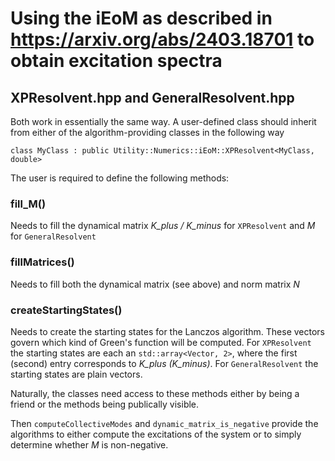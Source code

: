 # Using the iEoM as described in https://arxiv.org/abs/2403.18701 to obtain excitation spectra

## XPResolvent.hpp and GeneralResolvent.hpp
Both work in essentially the same way.
A user-defined class should inherit from either of the algorithm-providing classes in the following way

```
class MyClass : public Utility::Numerics::iEoM::XPResolvent<MyClass, double>
```

The user is required to define the following methods:

### fill_M()
Needs to fill the dynamical matrix *K_plus / K_minus* for ```XPResolvent``` and *M* for ```GeneralResolvent```

### fillMatrices()
Needs to fill both the dynamical matrix (see above) and norm matrix *N*

### createStartingStates()
Needs to create the starting states for the Lanczos algorithm.
These vectors govern which kind of Green's function will be computed.
For ```XPResolvent``` the starting states are each an ```std::array<Vector, 2>```, 
where the first (second) entry corresponds to *K_plus (K_minus)*.
For ```GeneralResolvent``` the starting states are plain vectors.

Naturally, the classes need access to these methods either by being a friend or the methods being publically visible.

Then ```computeCollectiveModes``` and ```dynamic_matrix_is_negative``` provide the algorithms to either compute the excitations of the system or to simply determine whether *M* is non-negative.